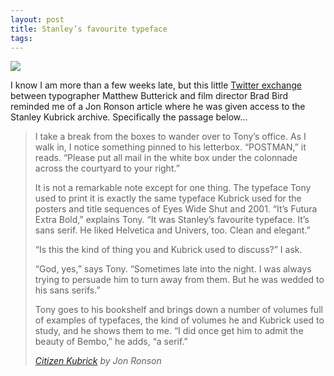 ```yaml
---
layout: post
title: Stanley’s favourite typeface
tags:
---
```


![](http://hopeliesat24framespersecond.files.wordpress.com/2011/06/title.jpg)

I know I am more than a few weeks late, but this little [Twitter exchange](http://www.exquisitetweets.com/tweets?eids=lZN6vtnMYL.l5YQBsMT2O.l6uetmfs3U.l6NWceXZYG) between typographer Matthew Butterick and film director Brad Bird reminded me of a Jon Ronson article where he was given access to the Stanley Kubrick archive. Specifically the passage below…


> I take a break from the boxes to wander over to Tony’s office. As I walk in, I notice something pinned to his letterbox. “POSTMAN,” it reads. “Please put all mail in the white box under the colonnade across the courtyard to your right.”
> 
> It is not a remarkable note except for one thing. The typeface Tony used to print it is exactly the same typeface Kubrick used for the posters and title sequences of Eyes Wide Shut and 2001\. “It’s Futura Extra Bold,” explains Tony. “It was Stanley’s favourite typeface. It’s sans serif. He liked Helvetica and Univers, too. Clean and elegant.”
> 
> “Is this the kind of thing you and Kubrick used to discuss?” I ask.
> 
> “God, yes,” says Tony. “Sometimes late into the night. I was always trying to persuade him to turn away from them. But he was wedded to his sans serifs.”
> 
> Tony goes to his bookshelf and brings down a number of volumes full of examples of typefaces, the kind of volumes he and Kubrick used to study, and he shows them to me. “I did once get him to admit the beauty of <span>Bembo,” he adds, “a serif.”
> 
> _[Citizen Kubrick](http://www.guardian.co.uk/film/2004/mar/27/features.weekend) by Jon Ronson_